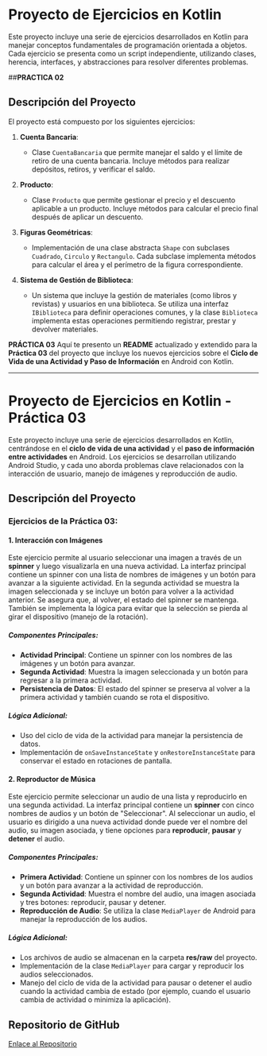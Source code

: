 
# Proyecto de Ejercicios en Kotlin
Este proyecto incluye una serie de ejercicios desarrollados en Kotlin para manejar conceptos fundamentales de programación orientada a objetos. Cada ejercicio se presenta como un script independiente, utilizando clases, herencia, interfaces, y abstracciones para resolver diferentes problemas.

##**PRACTICA 02**

## Descripción del Proyecto

El proyecto está compuesto por los siguientes ejercicios:

1. **Cuenta Bancaria**: 
   - Clase `CuentaBancaria` que permite manejar el saldo y el límite de retiro de una cuenta bancaria. Incluye métodos para realizar depósitos, retiros, y verificar el saldo.

2. **Producto**: 
   - Clase `Producto` que permite gestionar el precio y el descuento aplicable a un producto. Incluye métodos para calcular el precio final después de aplicar un descuento.

3. **Figuras Geométricas**: 
   - Implementación de una clase abstracta `Shape` con subclases `Cuadrado`, `Circulo` y `Rectangulo`. Cada subclase implementa métodos para calcular el área y el perímetro de la figura correspondiente.

4. **Sistema de Gestión de Biblioteca**:
   - Un sistema que incluye la gestión de materiales (como libros y revistas) y usuarios en una biblioteca. Se utiliza una interfaz `IBiblioteca` para definir operaciones comunes, y la clase `Biblioteca` implementa estas operaciones permitiendo registrar, prestar y devolver materiales.

**PRÁCTICA 03**
Aquí te presento un **README** actualizado y extendido para la **Práctica 03** del proyecto que incluye los nuevos ejercicios sobre el **Ciclo de Vida de una Actividad y Paso de Información** en Android con Kotlin.

---

# Proyecto de Ejercicios en Kotlin - Práctica 03

Este proyecto incluye una serie de ejercicios desarrollados en Kotlin, centrándose en el **ciclo de vida de una actividad** y el **paso de información entre actividades** en Android. Los ejercicios se desarrollan utilizando Android Studio, y cada uno aborda problemas clave relacionados con la interacción de usuario, manejo de imágenes y reproducción de audio.

## Descripción del Proyecto

### Ejercicios de la Práctica 03:

#### 1. Interacción con Imágenes
Este ejercicio permite al usuario seleccionar una imagen a través de un **spinner** y luego visualizarla en una nueva actividad. La interfaz principal contiene un spinner con una lista de nombres de imágenes y un botón para avanzar a la siguiente actividad. En la segunda actividad se muestra la imagen seleccionada y se incluye un botón para volver a la actividad anterior. Se asegura que, al volver, el estado del spinner se mantenga. También se implementa la lógica para evitar que la selección se pierda al girar el dispositivo (manejo de la rotación).

##### **Componentes Principales**:
- **Actividad Principal**: Contiene un spinner con los nombres de las imágenes y un botón para avanzar.
- **Segunda Actividad**: Muestra la imagen seleccionada y un botón para regresar a la primera actividad.
- **Persistencia de Datos**: El estado del spinner se preserva al volver a la primera actividad y también cuando se rota el dispositivo.

##### **Lógica Adicional**:
- Uso del ciclo de vida de la actividad para manejar la persistencia de datos.
- Implementación de `onSaveInstanceState` y `onRestoreInstanceState` para conservar el estado en rotaciones de pantalla.

#### 2. Reproductor de Música
Este ejercicio permite seleccionar un audio de una lista y reproducirlo en una segunda actividad. La interfaz principal contiene un **spinner** con cinco nombres de audios y un botón de "Seleccionar". Al seleccionar un audio, el usuario es dirigido a una nueva actividad donde puede ver el nombre del audio, su imagen asociada, y tiene opciones para **reproducir**, **pausar** y **detener** el audio.

##### **Componentes Principales**:
- **Primera Actividad**: Contiene un spinner con los nombres de los audios y un botón para avanzar a la actividad de reproducción.
- **Segunda Actividad**: Muestra el nombre del audio, una imagen asociada y tres botones: reproducir, pausar y detener.
- **Reproducción de Audio**: Se utiliza la clase `MediaPlayer` de Android para manejar la reproducción de los audios.

##### **Lógica Adicional**:
- Los archivos de audio se almacenan en la carpeta **res/raw** del proyecto.
- Implementación de la clase `MediaPlayer` para cargar y reproducir los audios seleccionados.
- Manejo del ciclo de vida de la actividad para pausar o detener el audio cuando la actividad cambia de estado (por ejemplo, cuando el usuario cambia de actividad o minimiza la aplicación).
 

## Repositorio de GitHub

[Enlace al Repositorio](https://github.com/mary1508/Programacion-de-Dispositivos-M-viles.git)

